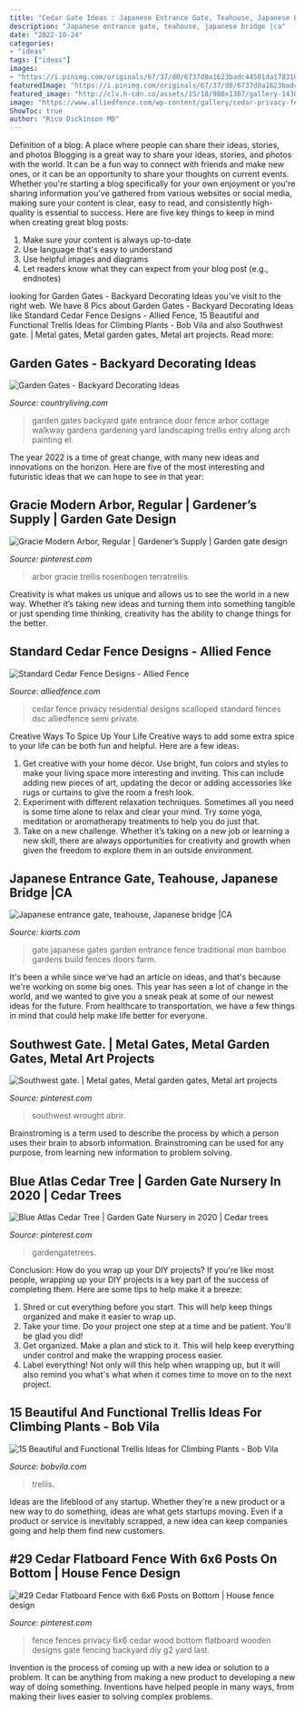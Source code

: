 ```yaml
---
title: "Cedar Gate Ideas : Japanese Entrance Gate, Teahouse, Japanese Bridge |ca"
description: "Japanese entrance gate, teahouse, japanese bridge |ca"
date: "2022-10-24"
categories:
- "ideas"
tags: ["ideas"]
images:
- "https://i.pinimg.com/originals/67/37/d0/6737d0a1623badc44501da1783102f3a.jpg"
featuredImage: "https://i.pinimg.com/originals/67/37/d0/6737d0a1623badc44501da1783102f3a.jpg"
featured_image: "http://clv.h-cdn.co/assets/15/18/980x1307/gallery-1430320485-img-3530.jpg"
image: "https://www.alliedfence.com/wp-content/gallery/cedar-privacy-fences/DSC_0017.JPG"
ShowToc: true
author: "Rico Dickinson MD"
---
```



Definition of a blog: A place where people can share their ideas, stories, and photos
Blogging is a great way to share your ideas, stories, and photos with the world. It can be a fun way to connect with friends and make new ones, or it can be an opportunity to share your thoughts on current events. Whether you're starting a blog specifically for your own enjoyment or you're sharing information you've gathered from various websites or social media, making sure your content is clear, easy to read, and consistently high-quality is essential to success. Here are five key things to keep in mind when creating great blog posts: 
1. Make sure your content is always up-to-date 
2. Use language that's easy to understand 
3. Use helpful images and diagrams 
4. Let readers know what they can expect from your blog post (e.g., endnotes) 

	

		
looking for Garden Gates - Backyard Decorating Ideas you've visit to the right web. We have 8 Pics about Garden Gates - Backyard Decorating Ideas like Standard Cedar Fence Designs - Allied Fence, 15 Beautiful and Functional Trellis Ideas for Climbing Plants - Bob Vila and also Southwest gate. | Metal gates, Metal garden gates, Metal art projects. Read more:
		
    
## Garden Gates - Backyard Decorating Ideas

<img loading=lazy src="http://clv.h-cdn.co/assets/15/18/980x1307/gallery-1430320485-img-3530.jpg" onerror="this.onerror=null;this.src='https://tse1.mm.bing.net/th?id=OIP.kgWRfS_XI--QZEoLjKXH8AHaJ4&amp;pid=15.1';" alt="Garden Gates - Backyard Decorating Ideas">

_Source: countryliving.com_

>garden gates backyard gate entrance door fence arbor cottage walkway gardens gardening yard landscaping trellis entry along arch painting el. 

	

The year 2022 is a time of great change, with many new ideas and innovations on the horizon. Here are five of the most interesting and futuristic ideas that we can hope to see in that year:

    
## Gracie Modern Arbor, Regular | Gardener’s Supply | Garden Gate Design

<img loading=lazy src="https://i.pinimg.com/736x/92/a5/fa/92a5fa4bb0bfc0e5be04c1f3b91b3189.jpg" onerror="this.onerror=null;this.src='https://tse1.mm.bing.net/th?id=OIP.wvjxYBIo00iyrBQGZ-35MAHaJ3&amp;pid=15.1';" alt="Gracie Modern Arbor, Regular | Gardener’s Supply | Garden gate design">

_Source: pinterest.com_

>arbor gracie trellis rosenbogen terratrellis. 

	

Creativity is what makes us unique and allows us to see the world in a new way. Whether it’s taking new ideas and turning them into something tangible or just spending time thinking, creativity has the ability to change things for the better.

    
## Standard Cedar Fence Designs - Allied Fence

<img loading=lazy src="https://www.alliedfence.com/wp-content/gallery/cedar-privacy-fences/DSC_0017.JPG" onerror="this.onerror=null;this.src='https://tse3.mm.bing.net/th?id=OIP.W9e_-i1NoOQQrQiDoVlbFQHaE7&amp;pid=15.1';" alt="Standard Cedar Fence Designs - Allied Fence">

_Source: alliedfence.com_

>cedar fence privacy residential designs scalloped standard fences dsc alliedfence semi private. 

	

Creative Ways To Spice Up Your Life
Creative ways to add some extra spice to your life can be both fun and helpful. Here are a few ideas: 
1. Get creative with your home décor. Use bright, fun colors and styles to make your living space more interesting and inviting. This can include adding new pieces of art, updating the decor or adding accessories like rugs or curtains to give the room a fresh look. 
2. Experiment with different relaxation techniques. Sometimes all you need is some time alone to relax and clear your mind. Try some yoga, meditation or aromatherapy treatments to help you do just that. 
3. Take on a new challenge. Whether it’s taking on a new job or learning a new skill, there are always opportunities for creativity and growth when given the freedom to explore them in an outside environment. 

    
## Japanese Entrance Gate, Teahouse, Japanese Bridge |CA

<img loading=lazy src="http://kiarts.com/wp-content/uploads/2014/10/9-Entrance-gate.jpg" onerror="this.onerror=null;this.src='https://tse3.mm.bing.net/th?id=OIP.G65bVwas055xjDHCQdNgyAHaGB&amp;pid=15.1';" alt="Japanese entrance gate, teahouse, Japanese bridge |CA">

_Source: kiarts.com_

>gate japanese gates garden entrance fence traditional mon bamboo gardens build fences doors farm. 

	

It's been a while since we've had an article on ideas, and that's because we're working on some big ones. This year has seen a lot of change in the world, and we wanted to give you a sneak peak at some of our newest ideas for the future. From healthcare to transportation, we have a few things in mind that could help make life better for everyone.

    
## Southwest Gate. | Metal Gates, Metal Garden Gates, Metal Art Projects

<img loading=lazy src="https://i.pinimg.com/originals/41/6c/56/416c568c35ff1af1498ac35b056130db.jpg" onerror="this.onerror=null;this.src='https://tse4.mm.bing.net/th?id=OIP.vNI6kx7lQLkj4sUg4cWlegHaJ4&amp;pid=15.1';" alt="Southwest gate. | Metal gates, Metal garden gates, Metal art projects">

_Source: pinterest.com_

>southwest wrought abrir. 

	

Brainstroming is a term used to describe the process by which a person uses their brain to absorb information. Brainstroming can be used for any purpose, from learning new information to problem solving.

    
## Blue Atlas Cedar Tree | Garden Gate Nursery In 2020 | Cedar Trees

<img loading=lazy src="https://i.pinimg.com/originals/67/37/d0/6737d0a1623badc44501da1783102f3a.jpg" onerror="this.onerror=null;this.src='https://tse4.mm.bing.net/th?id=OIP.XEJAxpSJJLGl9MDttRjKsgHaKY&amp;pid=15.1';" alt="Blue Atlas Cedar Tree | Garden Gate Nursery in 2020 | Cedar trees">

_Source: pinterest.com_

>gardengatetrees. 

	

Conclusion: How do you wrap up your DIY projects?
If you're like most people, wrapping up your DIY projects is a key part of the success of completing them. Here are some tips to help make it a breeze:
1) Shred or cut everything before you start. This will help keep things organized and make it easier to wrap up.
2) Take your time. Do your project one step at a time and be patient. You'll be glad you did!
3) Get organized. Make a plan and stick to it. This will help keep everything under control and make the wrapping process easier.
4) Label everything! Not only will this help when wrapping up, but it will also remind you what's what when it comes time to move on to the next project.

    
## 15 Beautiful And Functional Trellis Ideas For Climbing Plants - Bob Vila

<img loading=lazy src="https://empire-s3-production.bobvila.com/slides/41983/original/OB.png?1618188884" onerror="this.onerror=null;this.src='https://tse1.mm.bing.net/th?id=OIP.vL7c_9PuvnuYRpdVpiU6bgHaJ4&amp;pid=15.1';" alt="15 Beautiful and Functional Trellis Ideas for Climbing Plants - Bob Vila">

_Source: bobvila.com_

>trellis. 

	

Ideas are the lifeblood of any startup. Whether they're a new product or a new way to do something, ideas are what gets startups moving. Even if a product or service is inevitably scrapped, a new idea can keep companies going and help them find new customers.

    
## #29 Cedar Flatboard Fence With 6x6 Posts On Bottom | House Fence Design

<img loading=lazy src="https://i.pinimg.com/736x/e1/92/dd/e192dd37a3a65e8d166614f735ceb263--privacy-fences-fence-ideas.jpg" onerror="this.onerror=null;this.src='https://tse1.mm.bing.net/th?id=OIP.bEf9aPYQ0eOuLOImeu0ObQHaFj&amp;pid=15.1';" alt="#29 Cedar Flatboard Fence with 6x6 Posts on Bottom | House fence design">

_Source: pinterest.com_

>fence fences privacy 6x6 cedar wood bottom flatboard wooden designs gate fencing backyard diy g2 yard last. 

	

Invention is the process of coming up with a new idea or solution to a problem. It can be anything from making a new product to developing a new way of doing something. Inventions have helped people in many ways, from making their lives easier to solving complex problems.

